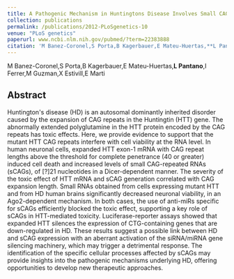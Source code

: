 ```yaml
---
title: A Pathogenic Mechanism in Huntingtons Disease Involves Small CAG-Repeated RNAs with Neurotoxic Activity.
collection: publications
permalink: /publications/2012-PLoSgenetics-10
venue: "PLoS genetics"
paperurl: www.ncbi.nlm.nih.gov/pubmed/?term=22383888
citation: 'M Banez-Coronel,S Porta,B Kagerbauer,E Mateu-Huertas,**L Pantano**,I Ferrer,M Guzman,X Estivill,E Marti (2012) A Pathogenic Mechanism in Huntingtons Disease Involves Small CAG-Repeated RNAs with Neurotoxic Activity. <i>PLoS genetics</i>'
---
```


M Banez-Coronel,S Porta,B Kagerbauer,E Mateu-Huertas,**L Pantano**,I Ferrer,M Guzman,X Estivill,E Marti
## Abstract
Huntington's disease (HD) is an autosomal dominantly inherited disorder caused by the expansion of CAG repeats in the Huntingtin (HTT) gene. The abnormally extended polyglutamine in the HTT protein encoded by the CAG repeats has toxic effects. Here, we provide evidence to support that the mutant HTT CAG repeats interfere with cell viability at the RNA level. In human neuronal cells, expanded HTT exon-1 mRNA with CAG repeat lengths above the threshold for complete penetrance (40 or greater) induced cell death and increased levels of small CAG-repeated RNAs (sCAGs), of [?]21 nucleotides in a Dicer-dependent manner. The severity of the toxic effect of HTT mRNA and sCAG generation correlated with CAG expansion length. Small RNAs obtained from cells expressing mutant HTT and from HD human brains significantly decreased neuronal viability, in an Ago2-dependent mechanism. In both cases, the use of anti-miRs specific for sCAGs efficiently blocked the toxic effect, supporting a key role of sCAGs in HTT-mediated toxicity. Luciferase-reporter assays showed that expanded HTT silences the expression of CTG-containing genes that are down-regulated in HD. These results suggest a possible link between HD and sCAG expression with an aberrant activation of the siRNA/miRNA gene silencing machinery, which may trigger a detrimental response. The identification of the specific cellular processes affected by sCAGs may provide insights into the pathogenic mechanisms underlying HD, offering opportunities to develop new therapeutic approaches.

